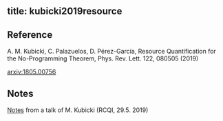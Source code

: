 title: kubicki2019resource
---

## Reference

 A. M. Kubicki, C. Palazuelos, D. Pérez-García, Resource Quantification for the No-Programming Theorem, Phys. Rev. Lett. 122, 080505 (2019) 


[arxiv:1805.00756](https://arxiv.org/abs/1805.00756)

## Notes

[Notes](kubicki2019resource/notes.pdf) from a talk of M. Kubicki (RCQI, 29.5. 2019)


